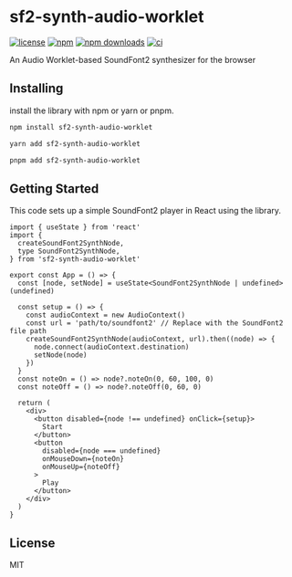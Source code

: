 # sf2-synth-audio-worklet

[![license](https://img.shields.io/npm/l/sf2-synth-audio-worklet.svg)](https://github.com/resonance-box/sf2-synth-audio-worklet/blob/main/LICENSE.md)
[![npm](https://img.shields.io/npm/v/sf2-synth-audio-worklet.svg)](https://www.npmjs.com/package/sf2-synth-audio-worklet)
[![npm downloads](https://img.shields.io/npm/dm/sf2-synth-audio-worklet)](https://www.npmjs.com/package/sf2-synth-audio-worklet)
[![ci](https://github.com/resonance-box/sf2-synth-audio-worklet/actions/workflows/ci.yml/badge.svg)](https://github.com/resonance-box/sf2-synth-audio-worklet/actions/workflows/ci.yml)

An Audio Worklet-based SoundFont2 synthesizer for the browser

## Installing

install the library with npm or yarn or pnpm.

```bash
npm install sf2-synth-audio-worklet
```

```bash
yarn add sf2-synth-audio-worklet
```

```bash
pnpm add sf2-synth-audio-worklet
```

## Getting Started

This code sets up a simple SoundFont2 player in React using the library.

```tsx
import { useState } from 'react'
import {
  createSoundFont2SynthNode,
  type SoundFont2SynthNode,
} from 'sf2-synth-audio-worklet'

export const App = () => {
  const [node, setNode] = useState<SoundFont2SynthNode | undefined>(undefined)

  const setup = () => {
    const audioContext = new AudioContext()
    const url = 'path/to/soundfont2' // Replace with the SoundFont2 file path
    createSoundFont2SynthNode(audioContext, url).then((node) => {
      node.connect(audioContext.destination)
      setNode(node)
    })
  }
  const noteOn = () => node?.noteOn(0, 60, 100, 0)
  const noteOff = () => node?.noteOff(0, 60, 0)

  return (
    <div>
      <button disabled={node !== undefined} onClick={setup}>
        Start
      </button>
      <button
        disabled={node === undefined}
        onMouseDown={noteOn}
        onMouseUp={noteOff}
      >
        Play
      </button>
    </div>
  )
}
```

## License

MIT
